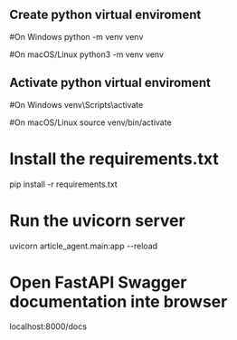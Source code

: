 ## Create python virtual enviroment
#On Windows 
python -m venv venv

#On macOS/Linux
python3 -m venv venv

## Activate python virtual enviroment
#On Windows 
venv\Scripts\activate 

#On macOS/Linux
source venv/bin/activate

# Install the requirements.txt
pip install -r requirements.txt

# Run the uvicorn server
uvicorn article_agent.main:app --reload

# Open FastAPI Swagger documentation inte browser
localhost:8000/docs
